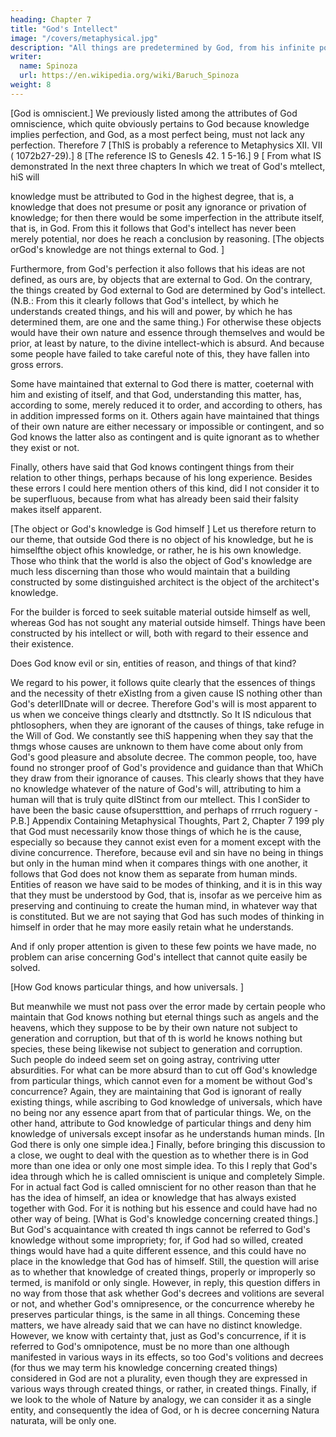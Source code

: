 ```yaml
---
heading: Chapter 7
title: "God's Intellect"
image: "/covers/metaphysical.jpg"
description: "All things are predetermined by God, from his infinite power and not from his free will"
writer:
  name: Spinoza
  url: https://en.wikipedia.org/wiki/Baruch_Spinoza
weight: 8
---
```



[God is omniscient.] We previously listed among the attributes of God omniscience, which quite obviously pertains to God because knowledge implies perfection, and God, as a most perfect being, must not lack any perfection. Therefore
7 [ThIS is probably a reference to Metaphysics XII. VII ( 1072b27-29).]
8 [The reference IS to GenesIs 42. 1 5-16.]
9 [ From what IS demonstrated In the next three chapters In which we treat of God's mtellect, hiS will 


knowledge must be attributed to God in the highest degree, that is, a knowledge
that does not presume or posit any ignorance or privation of knowledge; for then
there would be some imperfection in the attribute itself, that is, in God. From this
it follows that God's intellect has never been merely potential, nor does he reach a conclusion by reasoning.
[The objects orGod's knowledge are not things external to God. ] 

Furthermore, from God's perfection it also follows that his ideas are not defined, as ours are, by
objects that are external to God. On the contrary, the things created by God external to God are determined by God's intellect. (N.B.: From this it clearly follows that God's intellect, by which he understands created things, and his will and
power, by which he has determined them, are one and the same thing.) For otherwise these objects would have their own nature and essence through themselves
and would be prior, at least by nature, to the divine intellect-which is absurd.
And because some people have failed to take careful note of this, they have fallen
into gross errors. 

Some have maintained that external to God there is matter, coeternal with him and existing of itself, and that God, understanding this matter, has, according to some, merely reduced it to order, and according to others, has in addition impressed forms on it. Others again have maintained that things of their own nature are either necessary or impossible or contingent, and so God
knows the latter also as contingent and is quite ignorant as to whether they exist or not. 

Finally, others have said that God knows contingent things from their relation to other things, perhaps because of his long experience. Besides these errors I could here mention others of this kind, did I not consider it to be superfluous, because from what has already been said their falsity makes itself apparent. 

[The object or God's knowledge is God himself ] Let us therefore return to our theme, that outside God there is no object of his knowledge, but he is himselfthe object ofhis knowledge, or rather, he is his own knowledge. Those who think that the world is also the object of God's knowledge are much less discerning than
those who would maintain that a building constructed by some distinguished architect is the object of the architect's knowledge. 

For the builder is forced to seek
suitable material outside himself as well, whereas God has not sought any material outside himself. Things have been constructed by his intellect or will, both with regard to their essence and their existence.

Does God know evil or sin, entities of reason, and things of that kind?

We regard to his power, it follows quite clearly that the essences of things and the necessity of thetr eXistIng from a given cause IS nothing other than God's deterIIDnate will or decree. Therefore God's will is
most apparent to us when we conceive things clearly and dtsttnctly. So It IS ndiculous that phtlosophers, when they are ignorant of the causes of things, take refuge in the Will of God. We constantly see thiS happening when they say that the thmgs whose causes are unknown to them have come about only from God's good pleasure and absolute decree. The common people, too, have found no stronger proof of God's providence and guidance than that WhiCh they draw from their ignorance of causes. This clearly shows that they have no knowledge whatever of the nature of God's will, attributing to him a human will that is truly quite dIStinct from our mtellect. This I conSider to have
been the basic cause ofsuperstttion, and perhaps of rrruch roguery - P.B.] 
Appendix Containing Metaphysical Thoughts, Part 2, Chapter 7 199
ply that God must necessarily know those things of which he is the cause, especially so because they cannot exist even for a moment except with the divine concurrence. Therefore, because evil and sin have no being in things but only in the
human mind when it compares things with one another, it follows that God does
not know them as separate from human minds. Entities of reason we have said to
be modes of thinking, and it is in this way that they must be understood by God,
that is, insofar as we perceive him as preserving and continuing to create the human mind, in whatever way that is constituted. But we are not saying that God has such modes of thinking in himself in order that he may more easily retain
what he understands. 

And if only proper attention is given to these few points we have made, no problem can arise concerning God's intellect that cannot quite
easily be solved.

[How God knows particular things, and how universals. ]

But meanwhile we must not pass over the error made by certain people who maintain that God knows nothing but eternal things such as angels and the heavens, which they suppose to
be by their own nature not subject to generation and corruption, but that of th is
world he knows nothing but species, these being likewise not subject to generation and corruption. Such people do indeed seem set on going astray, contriving
utter absurdities. For what can be more absurd than to cut off God's knowledge
from particular things, which cannot even for a moment be without God's concurrence? Again, they are maintaining that God is ignorant of really existing
things, while ascribing to God knowledge of universals, which have no being nor
any essence apart from that of particular things. We, on the other hand, attribute
to God knowledge of particular things and deny him knowledge of universals except insofar as he understands human minds.
[In God there is only one simple idea.] Finally, before bringing this discussion
to a close, we ought to deal with the question as to whether there is in God more
than one idea or only one most simple idea. To this I reply that God's idea through
which he is called omniscient is unique and completely Simple. For in actual fact
God is called omniscient for no other reason than that he has the idea of himself,
an idea or knowledge that has always existed together with God. For it is nothing
but his essence and could have had no other way of being.
[What is God's knowledge concerning created things.] But God's acquaintance
with created th ings cannot be referred to God's knowledge without some impropriety; for, if God had so willed, created things would have had a quite different
essence, and this could have no place in the knowledge that God has of himself.
Still, the question will arise as to whether that knowledge of created things, properly or improperly so termed, is manifold or only single. However, in reply, this
question differs in no way from those that ask whether God's decrees and volitions
are several or not, and whether God's omnipresence, or the concurrence whereby
he preserves particular things, is the same in all things. Conceming these matters,
we have already said that we can have no distinct knowledge. However, we know
with certainty that, just as God's concurrence, if it is referred to God's omnipotence, must be no more than one although manifested in various ways in its effects, so too God's volitions and decrees (for thus we may term his knowledge  concerning created things) considered in God are not a plurality, even though they are expressed in various ways through created things, or rather, in created
things. Finally, if we look to the whole of Nature by analogy, we can consider it
as a single entity, and consequently the idea of God, or h is decree concerning
Natura naturata, will be only one.


